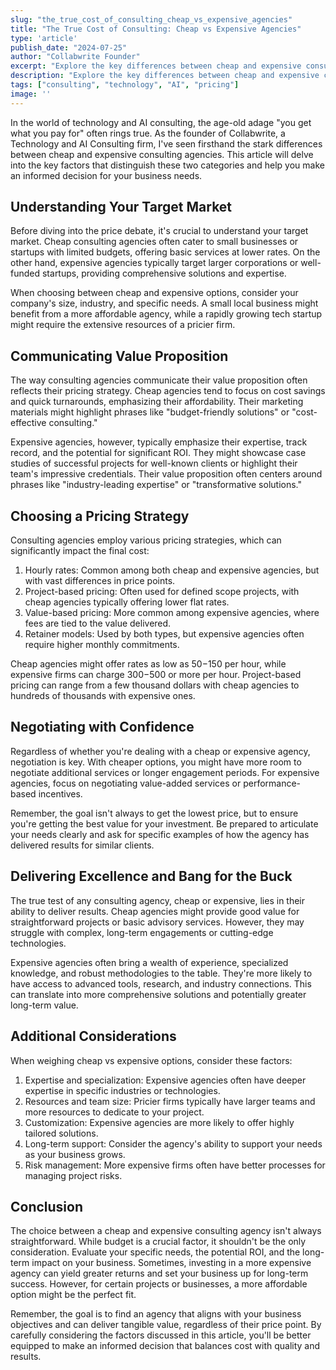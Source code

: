 ```yaml
---
slug: "the_true_cost_of_consulting_cheap_vs_expensive_agencies"
title: "The True Cost of Consulting: Cheap vs Expensive Agencies"
type: 'article'
publish_date: "2024-07-25"
author: "Collabwrite Founder"
excerpt: "Explore the key differences between cheap and expensive consulting agencies and how to make an informed decision for your business needs."
description: "Explore the key differences between cheap and expensive consulting agencies and how to make an informed decision for your business needs."
tags: ["consulting", "technology", "AI", "pricing"]
image: ''
---
```


In the world of technology and AI consulting, the age-old adage "you get what you pay for" often rings true. As the founder of Collabwrite, a Technology and AI Consulting firm, I've seen firsthand the stark differences between cheap and expensive consulting agencies. This article will delve into the key factors that distinguish these two categories and help you make an informed decision for your business needs.

## Understanding Your Target Market

Before diving into the price debate, it's crucial to understand your target market. Cheap consulting agencies often cater to small businesses or startups with limited budgets, offering basic services at lower rates. On the other hand, expensive agencies typically target larger corporations or well-funded startups, providing comprehensive solutions and expertise.

When choosing between cheap and expensive options, consider your company's size, industry, and specific needs. A small local business might benefit from a more affordable agency, while a rapidly growing tech startup might require the extensive resources of a pricier firm.

## Communicating Value Proposition

The way consulting agencies communicate their value proposition often reflects their pricing strategy. Cheap agencies tend to focus on cost savings and quick turnarounds, emphasizing their affordability. Their marketing materials might highlight phrases like "budget-friendly solutions" or "cost-effective consulting."

Expensive agencies, however, typically emphasize their expertise, track record, and the potential for significant ROI. They might showcase case studies of successful projects for well-known clients or highlight their team's impressive credentials. Their value proposition often centers around phrases like "industry-leading expertise" or "transformative solutions."

## Choosing a Pricing Strategy

Consulting agencies employ various pricing strategies, which can significantly impact the final cost:

1. Hourly rates: Common among both cheap and expensive agencies, but with vast differences in price points.
2. Project-based pricing: Often used for defined scope projects, with cheap agencies typically offering lower flat rates.
3. Value-based pricing: More common among expensive agencies, where fees are tied to the value delivered.
4. Retainer models: Used by both types, but expensive agencies often require higher monthly commitments.

Cheap agencies might offer rates as low as $50-$150 per hour, while expensive firms can charge $300-$500 or more per hour. Project-based pricing can range from a few thousand dollars with cheap agencies to hundreds of thousands with expensive ones.

## Negotiating with Confidence

Regardless of whether you're dealing with a cheap or expensive agency, negotiation is key. With cheaper options, you might have more room to negotiate additional services or longer engagement periods. For expensive agencies, focus on negotiating value-added services or performance-based incentives.

Remember, the goal isn't always to get the lowest price, but to ensure you're getting the best value for your investment. Be prepared to articulate your needs clearly and ask for specific examples of how the agency has delivered results for similar clients.

## Delivering Excellence and Bang for the Buck

The true test of any consulting agency, cheap or expensive, lies in their ability to deliver results. Cheap agencies might provide good value for straightforward projects or basic advisory services. However, they may struggle with complex, long-term engagements or cutting-edge technologies.

Expensive agencies often bring a wealth of experience, specialized knowledge, and robust methodologies to the table. They're more likely to have access to advanced tools, research, and industry connections. This can translate into more comprehensive solutions and potentially greater long-term value.

## Additional Considerations

When weighing cheap vs expensive options, consider these factors:

1. Expertise and specialization: Expensive agencies often have deeper expertise in specific industries or technologies.
2. Resources and team size: Pricier firms typically have larger teams and more resources to dedicate to your project.
3. Customization: Expensive agencies are more likely to offer highly tailored solutions.
4. Long-term support: Consider the agency's ability to support your needs as your business grows.
5. Risk management: More expensive firms often have better processes for managing project risks.

## Conclusion

The choice between a cheap and expensive consulting agency isn't always straightforward. While budget is a crucial factor, it shouldn't be the only consideration. Evaluate your specific needs, the potential ROI, and the long-term impact on your business. Sometimes, investing in a more expensive agency can yield greater returns and set your business up for long-term success. However, for certain projects or businesses, a more affordable option might be the perfect fit.

Remember, the goal is to find an agency that aligns with your business objectives and can deliver tangible value, regardless of their price point. By carefully considering the factors discussed in this article, you'll be better equipped to make an informed decision that balances cost with quality and results.